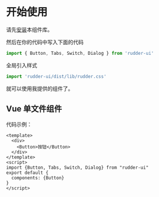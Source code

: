 # 开始使用

请先[安装](#/doc/install)本组件库。

然后在你的代码中写入下面的代码

```js
import { Button, Tabs, Switch, Dialog } from 'rudder-ui'
```

全局引入样式

```js
import 'rudder-ui/dist/lib/rudder.css'
```

就可以使用我提供的组件了。

## Vue 单文件组件

代码示例：

```
<template>
  <div>
    <Button>按钮</Button>
  </div>
</template>
<script>
import {Button, Tabs, Switch, Dialog} from "rudder-ui"
export default {
  components: {Button}
}
</script>
```
